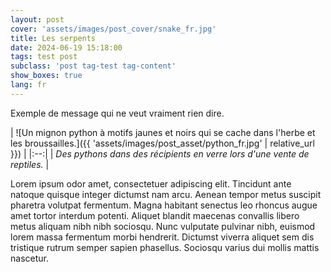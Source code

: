 ```yaml
---
layout: post
cover: 'assets/images/post_cover/snake_fr.jpg'
title: Les serpents
date: 2024-06-19 15:18:00
tags: test post
subclass: 'post tag-test tag-content'
show_boxes: true
lang: fr
---
```


Exemple de message qui ne veut vraiment rien dire.

| ![Un mignon python à motifs jaunes et noirs qui se cache dans l'herbe et les broussailles.]({{ 'assets/images/post_asset/python_fr.jpg' | relative_url }}) | 
|:--:| 
| *Des pythons dans des récipients en verre lors d'une vente de reptiles.* |

Lorem ipsum odor amet, consectetuer adipiscing elit. Tincidunt ante natoque quisque integer dictumst nam arcu. Aenean tempor metus suscipit pharetra volutpat fermentum. Magna habitant senectus leo rhoncus augue amet tortor interdum potenti. Aliquet blandit maecenas convallis libero metus aliquam nibh nibh sociosqu. Nunc vulputate pulvinar nibh, euismod lorem massa fermentum morbi hendrerit. Dictumst viverra aliquet sem dis tristique rutrum semper sapien phasellus. Sociosqu varius dui mollis mattis nascetur.